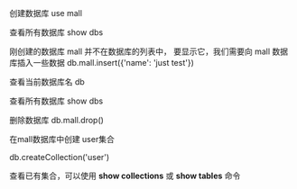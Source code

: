 

创建数据库 use mall

查看所有数据库  show dbs

刚创建的数据库 mall 并不在数据库的列表中， 要显示它，我们需要向 mall 数据库插入一些数据
db.mall.insert({'name': 'just test'})


查看当前数据库名 db

查看所有数据库  show dbs


删除数据库  db.mall.drop()


在mall数据库中创建 user集合

db.createCollection('user')


查看已有集合，可以使用 **show collections** 或 **show tables** 命令






